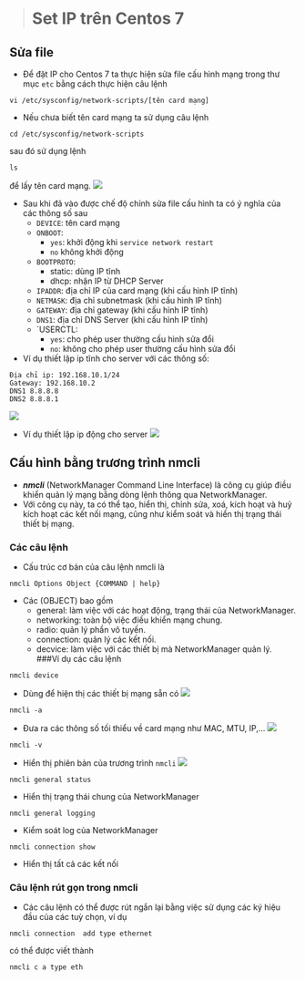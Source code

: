 > # Set IP trên Centos 7
## Sửa file 
- Để đặt IP cho Centos 7 ta thực hiện sửa file cấu hình mạng trong thư mục `etc` bằng cách thực hiện câu lệnh  
```
vi /etc/sysconfig/network-scripts/[tên card mạng]
```
- Nếu chưa biết tên card mạng ta sử dụng câu lệnh
```
cd /etc/sysconfig/network-scripts
``` 
sau đó sử dụng lệnh 
```
ls
``` 
để lấy tên card mạng.
![](https://imgur.com/u7VM1bo.png)
- Sau khi đã vào được chế độ chỉnh sửa file cấu hình ta có ý nghĩa của các thông số sau
  - `DEVICE`: tên card mạng
  - `ONBOOT`: 
      - `yes`: khởi động khi `service network restart`
      - `no` không khởi động  
  - `BOOTPROTO`:
    - static: dùng IP tĩnh
    - dhcp: nhận IP từ DHCP Server
  - `IPADDR`: địa chỉ IP của card mạng (khi cấu hình IP tĩnh)
  - `NETMASK`: địa chỉ subnetmask (khi cấu hình IP tĩnh)
  - `GATEWAY`: địa chỉ gateway (khi cấu hình IP tĩnh)
  - `DNS1`: địa chỉ DNS Server (khi cấu hình IP tĩnh)
  - `USERCTL:
    - `yes`: cho phép user thường cấu hình sửa đổi
    - `no`: không cho phép user thường cấu hình sửa đổi
- Ví dụ thiết lập ip tĩnh cho server với các thông số: 
 ```
 Địa chỉ ip: 192.168.10.1/24
 Gateway: 192.168.10.2
 DNS1 8.8.8.8
 DNS2 8.8.8.1
 ```
 ![](https://imgur.com/3FH6MI2.png)
- Ví dụ thiết lập ip động cho server
![](https://imgur.com/3FH6MI2.png)
## Cấu hình bằng trương trình nmcli
- ***nmcli*** (NetworkManager Command Line Interface) là công cụ giúp điều khiển quản lý mạng bằng dòng lệnh thông qua NetworkManager.
- Với công cụ này, ta có thể tạo, hiển thị, chỉnh sửa, xoá, kích hoạt và huỷ kích hoạt các kết nối mạng, cũng như kiểm soát và hiển thị trạng thái thiết bị mạng.
### Các câu lệnh 
- Cấu trúc cơ bản của câu lệnh nmcli là 
```
nmcli Options Object {COMMAND | help}
```
- Các (OBJECT) bao gồm
  - general: làm việc với các hoạt động, trạng thái của NetworkManager.
  - networking: toàn bộ việc điều khiển mạng chung.
  - radio: quản lý phần vô tuyến.
  - connection: quản lý các kết nối.
  - decvice: làm việc với các thiết bị mà NetworkManager quản lý.
###Ví dụ các câu lệnh 
```
nmcli device
```
- Dùng để hiện thị các thiết bị mạng sẵn có
![](https://imgur.com/AeVgYYp)
```
nmcli -a
```
- Đưa ra các thông số tối thiểu về card mạng như MAC, MTU, IP,...
![](https://imgur.com/iAqKmxt.png)
```
nmcli -v
```
- Hiển thị phiên bản của trương trình `nmcli`
![](https://imgur.com/9mJoXms.png)
```
nmcli general status
```
- Hiển thị trạng thái chung của NetworkManager 
```
nmcli general logging
```
- Kiểm soát log của NetworkManager
```
nmcli connection show
```
- Hiển thị tất cả các kết nối
### Câu lệnh rút gọn trong nmcli
- Các câu lệnh có thể được rút ngắn lại bằng việc sử dụng các ký hiệu đầu của các tuỳ chọn, ví dụ
```
nmcli connection  add type ethernet
```
có thể được viết thành
```
nmcli c a type eth
```



